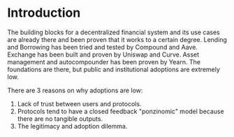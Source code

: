 # Introduction

The building blocks for a decentralized financial system and its use cases are already there and been proven that it works to a certain degree.  Lending and Borrowing has been tried and tested by Compound and Aave. Exchange has been built and proven by Uniswap and Curve. Asset management and autocompounder has been proven by Yearn. The foundations are there, but public and institutional adoptions are extremely low.&#x20;

There are 3 reasons on why adoptions are low:

1. Lack of trust between users and protocols.
2. Protocols tend to have a closed feedback "ponzinomic" model because there are no tangible outputs.
3. The legitimacy and adoption dilemma.
